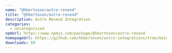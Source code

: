 ```yaml
---
name: "@hbertoson/astro-resend"
title: "@hbertoson/astro-resend"
description: Astro Resend Integration
categories:
  - uncategorized
npmUrl: https://www.npmjs.com/package/@hbertoson/astro-resend
homepageUrl: https://github.com/hkbertoson/astro-integrations/tree/main/packages/astro-resend
downloads: 59
---
```

